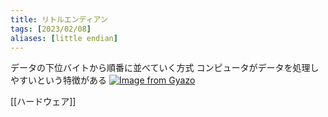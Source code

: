 ```yaml
---
title: リトルエンディアン
tags: [2023/02/08]
aliases: [little endian]
---
```


データの下位バイトから順番に並べていく方式
コンピュータがデータを処理しやすいという特徴がある
[![Image from Gyazo](https://i.gyazo.com/a6aa1058eae06b7ab02111762644a3b1.png)](https://gyazo.com/a6aa1058eae06b7ab02111762644a3b1)

[[ハードウェア]]